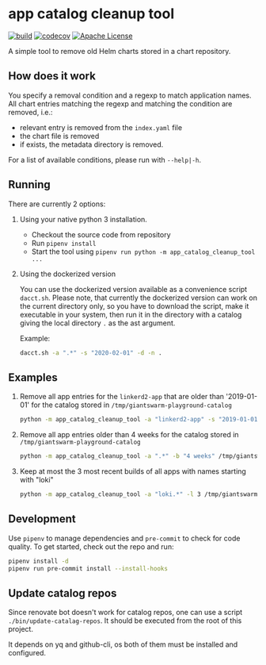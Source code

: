 # app catalog cleanup tool

[![build](https://circleci.com/gh/giantswarm/app-catalog-cleanup-tool.svg?style=svg)](https://circleci.com/gh/giantswarm/app-catalog-cleanup-tool)
[![codecov](https://codecov.io/gh/giantswarm/app-catalog-cleanup-tool/branch/master/graph/badge.svg)](https://codecov.io/gh/giantswarm/app-catalog-cleanup-tool)
[![Apache License](https://img.shields.io/badge/license-apache-blue.svg)](https://www.apache.org/licenses/LICENSE-2.0)

A simple tool to remove old Helm charts stored in a chart repository.

## How does it work

You specify a removal condition and a regexp to match application names. All chart entries matching
the regexp and matching the condition are removed, i.e.:

- relevant entry is removed from the `index.yaml` file
- the chart file is removed
- if exists, the metadata directory is removed.

For a list of available conditions, please run with `--help|-h`.

## Running

There are currently 2 options:

1. Using your native python 3 installation.

   - Checkout the source code from repository
   - Run `pipenv install`
   - Start the tool using `pipenv run python -m app_catalog_cleanup_tool ...`

2. Using the dockerized version

   You can use the dockerized version available as a convenience script `dacct.sh`. Please note, that currently the
   dockerized version can work on
   the current directory only, so you have to download the script, make it executable in your system, then run it
   in the directory with a catalog
   giving the local directory `.` as the ast argument.

   Example:

   ```bash
   dacct.sh -a ".*" -s "2020-02-01" -d -n .
   ```

## Examples

1. Remove all app entries for the `linkerd2-app` that are older than '2019-01-01' for the catalog stored in `/tmp/giantswarm-playground-catalog`

   ```bash
   python -m app_catalog_cleanup_tool -a "linkerd2-app" -s "2019-01-01" /tmp/giantswarm-playground-catalog
   ```

2. Remove all app entries older than 4 weeks for the catalog stored in `/tmp/giantswarm-playground-catalog`

   ```bash
   python -m app_catalog_cleanup_tool -a ".*" -b "4 weeks" /tmp/giantswarm-playground-catalog
   ```

3. Keep at most the 3 most recent builds of all apps with names starting with "loki"

   ```bash
   python -m app_catalog_cleanup_tool -a "loki.*" -l 3 /tmp/giantswarm-playground-catalog
   ```

## Development

Use `pipenv` to manage dependencies and `pre-commit` to check for code quality. To get started, check out the repo
and run:

```bash
pipenv install -d
pipenv run pre-commit install --install-hooks
```

## Update catalog repos

Since renovate bot doesn't work for catalog repos, one can use a script `./bin/update-catalag-repos`. It should be executed from the root of this project.

It depends on yq and github-cli, os both of them must be installed and configured.
